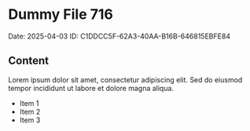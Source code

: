 # Dummy File 716

Date: 2025-04-03
ID: C1DDCC5F-62A3-40AA-B16B-646815EBFE84

## Content

Lorem ipsum dolor sit amet, consectetur adipiscing elit.
Sed do eiusmod tempor incididunt ut labore et dolore magna aliqua.

* Item 1
* Item 2
* Item 3

